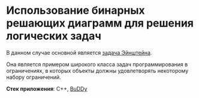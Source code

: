 # Использование бинарных решающих диаграмм для решения логических задач 
В данном случае основной является [задача Эйнштейна](https://web.stanford.edu/~laurik/fsmbook/examples/Einstein%27sPuzzle.html).

Она является примером широкого класса задач программирования в ограничениях, в которых объекты должны удовлетворять некоторому набору ограничений.

**Стек приложения**: C++, [BuDDy](https://buddy.sourceforge.net/manual/main.html)
